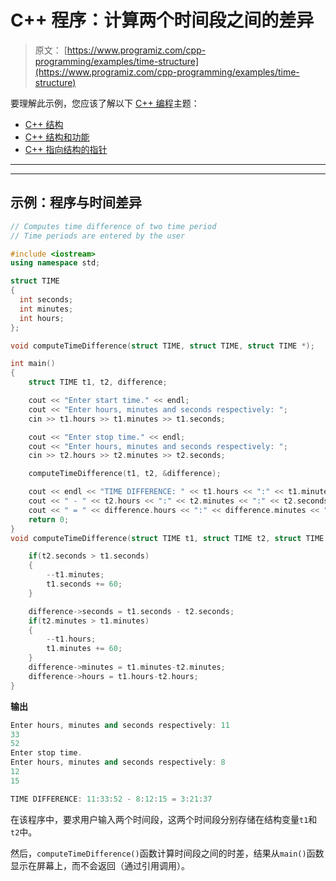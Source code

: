# C++ 程序：计算两个时间段之间的差异

> 原文： [https://www.programiz.com/cpp-programming/examples/time-structure](https://www.programiz.com/cpp-programming/examples/time-structure)

要理解此示例，您应该了解以下 [C++ 编程](/cpp-programming "C++ tutorial")主题：

*   [C++ 结构](/cpp-programming/structure)
*   [C++ 结构和功能](/cpp-programming/structure-function)
*   [C++ 指向结构的指针](/cpp-programming/structure-pointer)

* * *

* * *

## 示例：程序与时间差异

```cpp
// Computes time difference of two time period
// Time periods are entered by the user

#include <iostream>
using namespace std;

struct TIME
{
  int seconds;
  int minutes;
  int hours;
};

void computeTimeDifference(struct TIME, struct TIME, struct TIME *);

int main()
{
    struct TIME t1, t2, difference;

    cout << "Enter start time." << endl;
    cout << "Enter hours, minutes and seconds respectively: ";
    cin >> t1.hours >> t1.minutes >> t1.seconds;

    cout << "Enter stop time." << endl;
    cout << "Enter hours, minutes and seconds respectively: ";
    cin >> t2.hours >> t2.minutes >> t2.seconds;

    computeTimeDifference(t1, t2, &difference);

    cout << endl << "TIME DIFFERENCE: " << t1.hours << ":" << t1.minutes << ":" << t1.seconds;
    cout << " - " << t2.hours << ":" << t2.minutes << ":" << t2.seconds;
    cout << " = " << difference.hours << ":" << difference.minutes << ":" << difference.seconds;
    return 0;
}
void computeTimeDifference(struct TIME t1, struct TIME t2, struct TIME *difference){

    if(t2.seconds > t1.seconds)
    {
        --t1.minutes;
        t1.seconds += 60;
    }

    difference->seconds = t1.seconds - t2.seconds;
    if(t2.minutes > t1.minutes)
    {
        --t1.hours;
        t1.minutes += 60;
    }
    difference->minutes = t1.minutes-t2.minutes;
    difference->hours = t1.hours-t2.hours;
} 
```

**输出**

```cpp
Enter hours, minutes and seconds respectively: 11
33
52
Enter stop time.
Enter hours, minutes and seconds respectively: 8
12
15

TIME DIFFERENCE: 11:33:52 - 8:12:15 = 3:21:37 
```

在该程序中，要求用户输入两个时间段，这两个时间段分别存储在结构变量`t1`和`t2`中。

然后，`computeTimeDifference()`函数计算时间段之间的时差，结果从`main()`函数显示在屏幕上，而不会返回（通过引用调用）。